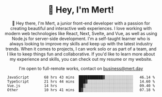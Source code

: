 <div align="center">
  <h1 align="center">👋 Hey, I'm Mert! </h1>
<p>
 🎉 Hey there, I'm Mert, a junior front-end developer with a passion for creating beautiful and interactive web experiences. I love working with modern web technologies like React, Next, Svelte, and Vue, as well as using Node.js for server-side development. I'm a self-taught learner who is always looking to improve my skills and keep up with the latest industry trends. When it comes to projects, I can work solo or as part of a team, and I like to keep things fun and collaborative. If you'd like to learn more about my experience and skills, you can check out my resume or my website.
</p>

  I'm open to full-remote works, contact on [business@mert.day](mailto:business@mert.day) 
  
<!--START_SECTION:waka-->

```text
JavaScript       68 hrs 43 mins  ███████████▓░░░░░░░░░░░░░   46.14 %
TypeScript       21 hrs 44 mins  ███▓░░░░░░░░░░░░░░░░░░░░░   14.60 %
Vue.js           14 hrs          ██▒░░░░░░░░░░░░░░░░░░░░░░   09.40 %
Other            10 hrs 41 mins  █▓░░░░░░░░░░░░░░░░░░░░░░░   07.18 %
```

<!--END_SECTION:waka-->

<!--
I inspired from https://github.com/noirrs
You can check his page too!

Mert Doğu - Front-end Developer - mert.day
--> 
